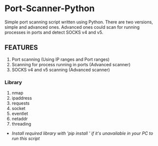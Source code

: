 # Port-Scanner-Python
Simple port scanning script written using Python. There are two versions, simple and advanced ones.
Advanced ones could scan for running processes in ports and detect SOCKS v4 and v5.

## FEATURES
1. Port scanning (Using IP ranges and Port ranges)
2. Scanning for process running in ports (Advanced scanner)
3. SOCKS v4 and v5 scanning (Advanced scanner)

### Library
1. nmap
2. ipaddress
3. requests
4. socket
5. eventlet
6. netaddr
7. threading
- *Install required library with 'pip install <library>' if it's unavailable in your PC to run this script*
